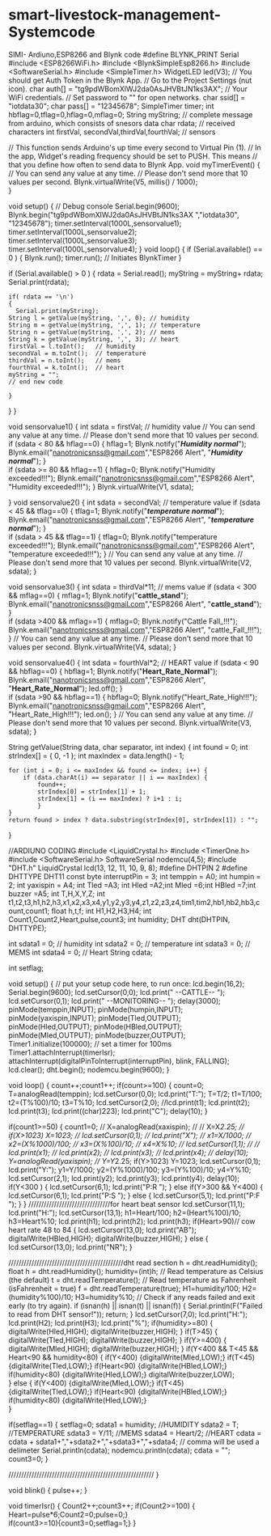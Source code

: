 # smart-livestock-management-Systemcode
SlMI- Ardiuno,ESP8266 and Blynk code
#define BLYNK_PRINT Serial
#include <ESP8266WiFi.h>
#include <BlynkSimpleEsp8266.h>
#include <SoftwareSerial.h>
#include <SimpleTimer.h>
WidgetLED led(V3);
// You should get Auth Token in the Blynk App.
// Go to the Project Settings (nut icon).
char auth[] = "tg9pdWBomXlWJ2da0AsJHVBtJN1ks3AX";     // Your WiFi credentials.
                                                      // Set password to "" for open networks.
char ssid[] = "iotdata30";
char pass[] = "12345678";
SimpleTimer timer;
int  hbflag=0,tflag=0,hflag=0,mflag=0;
String myString;                      // complete message from arduino, which consists of snesors data
char rdata;                           // received characters
int firstVal, secondVal,thirdVal,fourthVal;     // sensors 

// This function sends Arduino's up time every second to Virtual Pin (1).
// In the app, Widget's reading frequency should be set to PUSH. This means
// that you define how often to send data to Blynk App.
void myTimerEvent()
{
  // You can send any value at any time.
  // Please don't send more that 10 values per second.
  Blynk.virtualWrite(V5, millis() / 1000);  
}


void setup()
{
  // Debug console
  Serial.begin(9600);
  Blynk.begin("tg9pdWBomXlWJ2da0AsJHVBtJN1ks3AX ","iotdata30", "12345678");
  timer.setInterval(1000L,sensorvalue1); 
  timer.setInterval(1000L,sensorvalue2);
  timer.setInterval(1000L,sensorvalue3); 
  timer.setInterval(1000L,sensorvalue4);
}
void loop()
{
   if (Serial.available() == 0 ) 
   {
  Blynk.run();
  timer.run(); // Initiates BlynkTimer
   }
   
  if (Serial.available() > 0 ) 
  {
    rdata = Serial.read(); 
    myString = myString+ rdata; 
    Serial.print(rdata);
    
    if( rdata == '\n')
    {
      Serial.print(myString);
    String l = getValue(myString, ',', 0); // humidity
    String m = getValue(myString, ',', 1); // temperature
    String n = getValue(myString, ',', 2); // mems
    String k = getValue(myString, ',', 3); // heart
    firstVal = l.toInt();   // humidity
    secondVal = m.toInt();  // temperature
    thirdVal = n.toInt();   // mems 
    fourthVal = k.toInt();  // heart
    myString = "";
    // end new code
    
    }
  }
}

void sensorvalue1()
{
int sdata = firstVal; // humidity value
  // You can send any value at any time.
  // Please don't send more that 10 values per second.
  if (sdata < 80 && hflag==0)
  {
    hflag=1;
    Blynk.notify("***Humidity normal***"); 
    Blynk.email("nanotronicsnss@gmail.com","ESP8266 Alert", "***Humidity normal***");
  }  
  if (sdata >= 80 && hflag==1)
  {
    hflag=0;
    Blynk.notify("Humidity exceeded!!!"); 
    Blynk.email("nanotronicsnss@gmail.com","ESP8266 Alert", "Humidity exceeded!!!");
  }
  Blynk.virtualWrite(V1, sdata);
 
}
void sensorvalue2()
{
int sdata = secondVal; // temperature value
 if (sdata < 45 && tflag==0)
  {
    tflag=1;
    Blynk.notify("***temperature normal***"); 
    Blynk.email("nanotronicsnss@gmail.com","ESP8266 Alert", "***temperature normal***");
  }  
  if (sdata > 45 && tflag==1)
  {
    tflag=0;
    Blynk.notify("temperature exceeded!!!"); 
    Blynk.email("nanotronicsnss@gmail.com","ESP8266 Alert", "temperature exceeded!!!");
  }
  // You can send any value at any time.
  // Please don't send more that 10 values per second.
  Blynk.virtualWrite(V2, sdata);
}

void sensorvalue3()
{
int sdata = thirdVal*11; // mems value
 if (sdata < 300 && mflag==0)
  {
    mflag=1;
    Blynk.notify("****cattle_stand****"); 
    Blynk.email("nanotronicsnss@gmail.com","ESP8266 Alert", "****cattle_stand****");
  }  
  if (sdata >400 && mflag==1)
  {
    mflag=0;
    Blynk.notify("Cattle Fall_!!!"); 
    Blynk.email("nanotronicsnss@gmail.com","ESP8266 Alert", "cattle_Fall_!!!");
  }
  // You can send any value at any time.
  // Please don't send more that 10 values per second.
  Blynk.virtualWrite(V4, sdata);
}

void sensorvalue4()
{
int sdata = fourthVal*2; // HEART value
 if (sdata < 90 && hbflag==0)
  {
    hbflag=1;
    Blynk.notify("****Heart_Rate_Normal****"); 
    Blynk.email("nanotronicsnss@gmail.com","ESP8266 Alert", "****Heart_Rate_Normal****");
    led.off();
  }  
  if (sdata >90 && hbflag==1)
  {
    hbflag=0;
    Blynk.notify("Heart_Rate_High!!!"); 
    Blynk.email("nanotronicsnss@gmail.com","ESP8266 Alert", "Heart_Rate_High!!!");
    led.on();
  }
  // You can send any value at any time.
  // Please don't send more that 10 values per second.
  Blynk.virtualWrite(V3, sdata);
}

String getValue(String data, char separator, int index)
{
    int found = 0;
    int strIndex[] = { 0, -1 };
    int maxIndex = data.length() - 1;
 
    for (int i = 0; i <= maxIndex && found <= index; i++) {
        if (data.charAt(i) == separator || i == maxIndex) {
            found++;
            strIndex[0] = strIndex[1] + 1;
            strIndex[1] = (i == maxIndex) ? i+1 : i;
            }
    }
    return found > index ? data.substring(strIndex[0], strIndex[1]) : "";
}



//ARDIUNO CODING
#include <LiquidCrystal.h>
#include <TimerOne.h>
#include <SoftwareSerial.h>
SoftwareSerial nodemcu(4,5);
#include "DHT.h"
LiquidCrystal lcd(13, 12, 11, 10, 9, 8);
#define DHTPIN 2 
#define DHTTYPE DHT11 
const byte interruptPin = 3;
int temppin = A0;
int humpin = 2;
int yaxispin = A4;
int Tled =A3;
int Hled =A2;int Mled =6;int HBled =7;int buzzer =A5;
int T,H,X,Y,Z;
int t1,t2,t3,h1,h2,h3,x1,x2,x3,x4,y1,y2,y3,y4,z1,z2,z3,z4,tim1,tim2,hb1,hb2,hb3,count,count1;
float h,t,f; 
int H1,H2,H3,H4;
int Count1,Count2,Heart,pulse,count3;
int humidity;
DHT dht(DHTPIN, DHTTYPE); 

int sdata1 = 0; // humidity 
int sdata2 = 0; // temperature
int sdata3 = 0; // MEMS
int sdata4 = 0; // Heart
String cdata;

int setflag;


void setup() {
  // put your setup code here, to run once:
  lcd.begin(16,2);
  Serial.begin(9600);
  lcd.setCursor(0,0);
  lcd.print("   --CATTLE--   ");
  lcd.setCursor(0,1);
  lcd.print(" --MONITORING-- ");
  delay(3000);
  pinMode(temppin,INPUT);
  pinMode(humpin,INPUT);
  pinMode(yaxispin,INPUT);
  pinMode(Tled,OUTPUT); pinMode(Hled,OUTPUT); pinMode(HBled,OUTPUT); pinMode(Mled,OUTPUT); pinMode(buzzer,OUTPUT);
  Timer1.initialize(100000); // set a timer for 100ms
  Timer1.attachInterrupt(timerIsr);
  attachInterrupt(digitalPinToInterrupt(interruptPin), blink, FALLING);          
  lcd.clear();
  dht.begin();
  nodemcu.begin(9600);
 }

void loop() {
  count++;count1++;
  if(count>=100)
  {
  count=0;
  T=analogRead(temppin);
  lcd.setCursor(0,0);
  lcd.print("T:");
  T=T/2;
  t1=T/100;
  t2=(T%100)/10;
  t3=T%10;
  lcd.setCursor(2,0);
  //lcd.print(t1);
  lcd.print(t2);
  lcd.print(t3);
  lcd.print((char)223);
  lcd.print("C");
  delay(10);
  }

 if(count1>=50)
 {
  count1=0;
//  X=analogRead(xaxispin);
//  // X=X*2.25;
//  if(X>1023) X=1023;
//  lcd.setCursor(0,1);
//  lcd.print("X");
//  x1=X/1000;
//  x2=(X%1000)/100;
//  x3=(X%100)/10;
//  x4=X%10;
//  lcd.setCursor(1,1);
//  // lcd.print(x1);
//  lcd.print(x2);
//  lcd.print(x3);
//  lcd.print(x4);
//  delay(10);
  Y=analogRead(yaxispin);
 // Y=Y*2.25;
  if(Y>1023) Y=1023;
  lcd.setCursor(0,1);
  lcd.print("Y:");
  y1=Y/1000;
  y2=(Y%1000)/100;
  y3=(Y%100)/10;
  y4=Y%10;
  lcd.setCursor(2,1);
  lcd.print(y2);
  lcd.print(y3);
  lcd.print(y4);
  delay(10);
if(Y<300 )
{
  lcd.setCursor(6,1);
  lcd.print("P:R ");
}
else if(Y>300 && Y<400)
{
  lcd.setCursor(6,1);
  lcd.print("P:S ");
}
else
{
  lcd.setCursor(5,1);
  lcd.print("P:F ");
}
  }
  ////////////////////////////////for heart beat sensor
  lcd.setCursor(11,1);
  lcd.print("H:");
  lcd.setCursor(13,1);
  h1=Heart/100;
  h2=(Heart%100)/10;
  h3=Heart%10;
  lcd.print(h1);
  lcd.print(h2);
  lcd.print(h3);
  if(Heart>90)// cow heart rate 48 to 84
  {
    lcd.setCursor(13,0);
    lcd.print("AB");
    digitalWrite(HBled,HIGH);
    digitalWrite(buzzer,HIGH);
  }
  else
  {
    lcd.setCursor(13,0);
    lcd.print("NR");
  }
  
  /////////////////////////////////////////////dht read section
  h = dht.readHumidity();
  float h = dht.readHumidity();
  humidity=(int)h;
  // Read temperature as Celsius (the default)
  t = dht.readTemperature();
  // Read temperature as Fahrenheit (isFahrenheit = true)
  f = dht.readTemperature(true);
  H1=humidity/100;
  H2=(humidity%100)/10;
  H3=humidity%10;
  // Check if any reads failed and exit early (to try again).
  if (isnan(h) || isnan(t) || isnan(f)) {
  Serial.println(F("Failed to read from DHT sensor!"));
  return;
  }
  lcd.setCursor(7,0);
  lcd.print("H:");
  lcd.print(H2);
  lcd.print(H3);
  lcd.print("%");
  if(humidity>=80)
  {
    digitalWrite(Hled,HIGH);
    digitalWrite(buzzer,HIGH);
  }
  if(T>45)
  {
    digitalWrite(Tled,HIGH);
    digitalWrite(buzzer,HIGH);
  }
  if(Y>=400)
  {
    digitalWrite(Mled,HIGH);
    digitalWrite(buzzer,HIGH);
  }
  if(Y<400 && T<45 && Heart<90 && humidity<80)
  {
    if(Y<400) {digitalWrite(Mled,LOW);}
    if(T<45)  {digitalWrite(Tled,LOW);}
    if(Heart<90) {digitalWrite(HBled,LOW);}
    if(humidity<80) {digitalWrite(Hled,LOW);}
    digitalWrite(buzzer,LOW);  
  }
  else
  {
    if(Y<400) {digitalWrite(Mled,LOW);}
    if(T<45)  {digitalWrite(Tled,LOW);}
    if(Heart<90) {digitalWrite(HBled,LOW);}
    if(humidity<80) {digitalWrite(Hled,LOW);}      
  }

   if(setflag==1)
   { 
   setflag=0;
   sdata1 = humidity;   //HUMIDITY
   sdata2 =  T;         //TEMPERATURE
   sdata3 =  Y/11;         //MEMS
   sdata4 =  Heart/2;         //HEART
   cdata = cdata + sdata1+","+sdata2+","+sdata3+","+sdata4;        // comma will be used a delimeter
   Serial.println(cdata); 
   nodemcu.println(cdata);
   cdata = ""; 
   count3=0;
   }

/////////////////////////////////////////////////////////
}


void blink() 
{
 pulse++;
}


void timerIsr()
{
Count2++;count3++;
if(Count2>=100) { Heart=pulse*6;Count2=0;pulse=0;}  
if(count3>=10){count3=0;setflag=1;}
}
